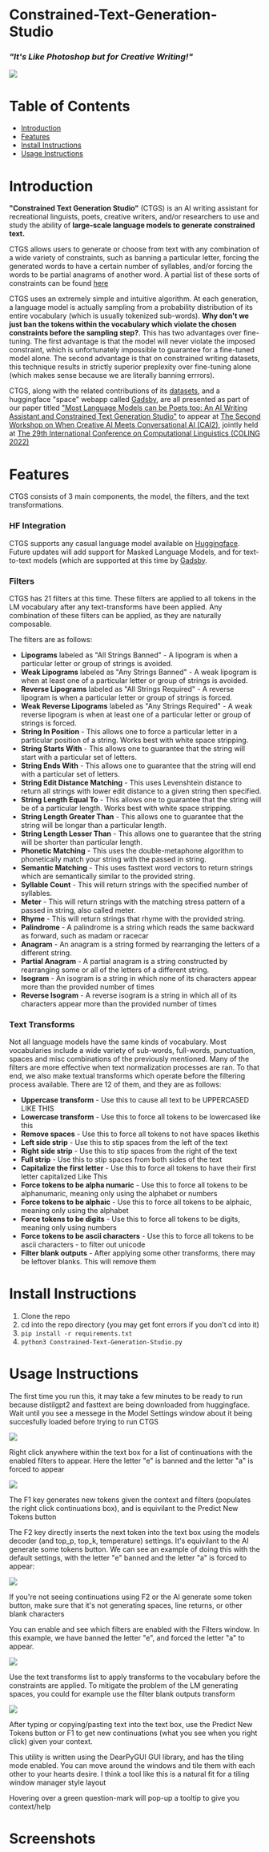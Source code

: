 
# Constrained-Text-Generation-Studio
### _"It's Like Photoshop but for Creative Writing!"_

![](pictures/CTGS_main_screen.JPG)

# Table of Contents  
* [Introduction](#introduction)
* [Features](#features)
* [Install Instructions](#install-instructions)
* [Usage Instructions](#usage-instructions)

# Introduction
**"Constrained Text Generation Studio"** (CTGS) is an AI writing assistant for recreational linguists, poets, creative writers, and/or researchers to use and study the ability of **large-scale language models to generate constrained text.**

CTGS allows users to generate or choose from text with any combination of a wide variety of constraints, such as banning a particular letter, forcing the generated words to have a certain number of syllables, and/or forcing the words to be partial anagrams of another word. A partial list of these sorts of constraints can be found [here](https://en.wikipedia.org/wiki/Constrained_writing#Description)

CTGS uses an extremely simple and intuitive algorithm. At each generation, a language model is actually sampling from a probability distribution of its entire vocabulary (which is usually tokenized sub-words). **Why don't we just ban the tokens within the vocabulary which violate the chosen constraints before the sampling step?**. This has two advantages over fine-tuning. The first advantage is that the model will never violate the imposed constraint, which is unfortunately impossible to guarantee for a fine-tuned model alone. The second advantage is that on constrained writing datasets, this technique results in strictly superior preplexity over fine-tuning alone (which makes sense because we are literally banning errrors). 

CTGS, along with the related contributions of its [datasets](https://huggingface.co/datasets/Hellisotherpeople/Lipogram-e), and a huggingface "space" webapp called [Gadsby](https://huggingface.co/spaces/Hellisotherpeople/Gadsby), are all presented as part of our paper titled ["Most Language Models can be Poets too: An AI Writing Assistant and Constrained Text Generation Studio"](https://drive.google.com/file/d/1lTZX5_Ef0nsOXj7s1x_S7LPdgYvzcp-g/view) to appear at [The Second Workshop on When Creative AI Meets Conversational AI (CAI2)](https://sites.google.com/view/cai-workshop-2022), jointly held at [The 29th International Conference on Computational Linguistics (COLING 2022)](https://coling2022.org/)

# Features

CTGS consists of 3 main components, the model, the filters, and the text transformations. 

### HF Integration

CTGS supports any casual language model available on [Huggingface](https://huggingface.co/models?pipeline_tag=text-generation&sort=downloads). Future updates will add support for Masked Language Models, and for text-to-text models (which are supported at this time by [Gadsby](https://huggingface.co/spaces/Hellisotherpeople/Gadsby).

### Filters 

CTGS has 21 filters at this time. These filters are applied to all tokens in the LM vocabulary after any text-transforms have been applied. Any combination of these filters can be applied, as they are naturally composable. 

The filters are as follows: 

* **Lipograms** labeled as "All Strings Banned" - A lipogram is when a particular letter or group of strings is avoided.
* **Weak Lipograms** labeled as "Any Strings Banned" - A weak lipogram is when at least one of a particular letter or group of strings is avoided.
* **Reverse Lipograms** labeled as "All Strings Required" - A reverse lipogram is when a particular letter or group of strings is forced.
* **Weak Reverse Lipograms** labeled as "Any Strings Required" - A weak reverse lipogram is when at least one of a particular letter or group of strings is forced.
* **String In Position** - This allows one to force a particular letter in a particular position of a string. Works best with white space stripping.
* **String Starts With** - This allows one to guarantee that the string will start with a particular set of letters.
* **String Ends With** - This allows one to guarantee that the string will end with a particular set of letters.
* **String Edit Distance Matching** - This uses Levenshtein distance to return all strings with lower edit distance to a given string then specified.
* **String Length Equal To** - This allows one to guarantee that the string will be of a particular length. Works best with white space stripping.
* **String Length Greater Than** - This allows one to guarantee that the string will be longar than a particular length.
* **String Length Lesser Than** - This allows one to guarantee that the string will be shorter than particular length.
* **Phonetic Matching** - This uses the double-metaphone algorithm to phonetically match your string with the passed in string.
* **Semantic Matching** - This uses fasttext word vectors to return strings which are semantically similar to the provided string.
* **Syllable Count** - This will return strings with the specified number of syllables.
* **Meter** - This will return strings with the matching stress pattern of a passed in string, also called meter.
* **Rhyme** - This will return strings that rhyme with the provided string.
* **Palindrome** - A palindrome is a string which reads the same backward as forward, such as madam or racecar
* **Anagram** - An anagram is a string formed by rearranging the letters of a different string.
* **Partial Anagram** - A partial anagram is a string constructed by rearranging some or all of the letters of a different string.
* **Isogram** - An isogram is a string in which none of its characters appear more than the provided number of times
* **Reverse Isogram** - A reverse isogram is a string in which all of its characters appear more than the provided number of times


### Text Transforms

Not all language models have the same kinds of vocabulary. Most vocabularies include a wide variety of sub-words, full-words, punctuation, spaces and misc combinations of the previously mentioned. Many of the filters are more effective when text normalization processes are ran. To that end, we also make textual transforms which operate before the filtering process available. There are 12 of them, and they are as follows: 

* **Uppercase transform** - Use this to cause all text to be UPPERCASED LIKE THIS
* **Lowercase transform** - Use this to force all tokens to be lowercased like this
* **Remove spaces** - Use this to force all tokens to not have spaces likethis
* **Left side strip** - Use this to stip spaces from the left of the text
* **Right side strip** - Use this to stip spaces from the right of the text
* **Full strip** - Use this to stip spaces from both sides of the text
* **Capitalize the first letter** - Use this to force all tokens to have their first letter capitalized Like This
* **Force tokens to be alpha numaric** - Use this to force all tokens to be alphanumaric, meaning only using the alphabet or numbers
* **Force tokens to be alphaic** - Use this to force all tokens to be alphaic, meaning only using the alphabet
* **Force tokens to be digits** - Use this to force all tokens to be digits, meaning only using numbers
* **Force tokens to be ascii characters** - Use this to force all tokens to be ascii characters - to filter out unicode
* **Filter blank outputs** - After applying some other transforms, there may be leftover blanks. This will remove them


# Install Instructions

1.  Clone the repo
2.  cd into the repo directory (you may get font errors if you don't cd into it) 
3. `pip install -r requirements.txt`
4. `python3 Constrained-Text-Generation-Studio.py`

# Usage Instructions

The first time you run this, it may take a few minutes to be ready to run because distilgpt2 and fasttext are being downloaded from huggingface. Wait until you see a messege in the Model Settings window about it being succesfully loaded before trying to run CTGS

![](pictures/load_modal.JPG)

Right click anywhere within the text box for a list of continuations with the enabled filters to appear. Here the letter "e" is banned and the letter "a" is forced to appear

![](pictures/list_of_vocab_that_fulfills_constraints.JPG)

The F1 key generates new tokens given the context and filters (populates the right click continuations box), and is equivilant to the Predict New Tokens button

The F2 key directly inserts the next token into the text box using the models decoder (and top_p, top_k, temperature) settings. It's equivilant to the AI generate some tokens button. We can see an example of doing this with the default settings, with the letter "e" banned and the letter "a" is forced to appear:

![](pictures/no_e_always_a_constraint.JPG)

If you're not seeing continuations using F2 or the AI generate some token button, make sure that it's not generating spaces, line returns, or other blank characters

You can enable and see which filters are enabled with the Filters window. In this example, we have banned the letter "e", and forced the letter "a" to appear. 

![](pictures/selecting_constraints.JPG)

Use the text transforms list to apply transforms to the vocabulary before the constraints are applied. To mitigate the problem of the LM generating spaces, you could for example use the filter blank outputs transform

![](pictures/text_transforms.JPG)

After typing or copying/pasting text into the text box, use the Predict New Tokens button or F1 to get new continuations (what you see when you right click) given your context.

This utility is written using the DearPyGUI GUI library, and has the tiling mode enabled. You can move around the windows and tile them with each other to your hearts desire. I think a tool like this is a natural fit for a tiling window manager style layout

Hovering over a green question-mark will pop-up a tooltip to give you context/help

# Screenshots
